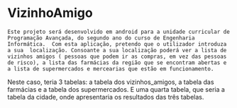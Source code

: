 # VizinhoAmigo


	Este projeto será desenvolvido em android para a unidade curricular de Programação Avançada, do segundo ano do curso de Engenharia Informática.  Com esta aplicação, pretendo que o utilizador introduza a sua  localização. Consoante a sua localização poderá ver a lista de vizinhos amigos ( pessoas que podem ir as compras, em vez das pessoas de risco), a lista das farmácias da região que se encontram abertas e a lista de supermercados e mercearias que estão em funcionamento. 
Neste caso, teria 3 tabelas: a tabela dos vizinhos_amigos, a tabela das farmácias e a tabela dos supermercados. E uma quarta tabela, que seria a tabela da cidade, onde apresentaria os resultados das três tabelas. 


